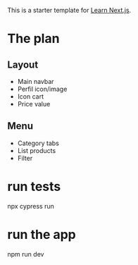 This is a starter template for [Learn Next.js](https://nextjs.org/learn).

# The plan
## Layout
- Main navbar
- Perfil icon/image
- Icon cart
- Price value

## Menu
- Category tabs
- List products
- Filter

# run tests
npx cypress run

# run the app
npm run dev
